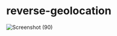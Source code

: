 # reverse-geolocation
![Screenshot (90)](https://user-images.githubusercontent.com/29086619/63201557-a0cdf880-c03a-11e9-9cfa-da0968df4518.png)
